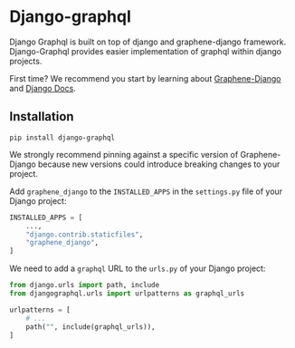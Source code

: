 # Django-graphql

Django Graphql is built on top of django and graphene-django framework. Django-Graphql provides easier implementation of
graphql within django projects.

First time? We recommend you start by learning
about [Graphene-Django](https://docs.graphene-python.org/projects/django/en/latest/)
and [Django Docs](https://docs.djangoproject.com/).

## Installation

```shell
pip install django-graphql
```

We strongly recommend pinning against a specific version of Graphene-Django because new versions could introduce
breaking changes to your project.

Add `graphene_django` to the `INSTALLED_APPS` in the `settings.py` file of your Django project:

```python
INSTALLED_APPS = [
    ...,
    "django.contrib.staticfiles",
    "graphene_django",
]
```

We need to add a `graphql` URL to the `urls.py` of your Django project:

```python
from django.urls import path, include
from djangographql.urls import urlpatterns as graphql_urls 

urlpatterns = [
    # ...
    path("", include(graphql_urls)),
]
```

